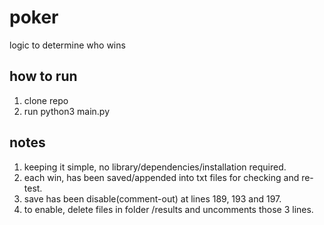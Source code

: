 # poker
logic to determine who wins

## how to run
1. clone repo
2. run python3 main.py

## notes
1. keeping it simple, no library/dependencies/installation required.
2. each win, has been saved/appended into txt files for checking and re-test.
3. save has been disable(comment-out) at lines 189, 193 and 197.
4. to enable, delete files in folder /results and uncomments those 3 lines.